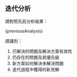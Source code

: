 ## 迭代分析

請對照先前分析結果：

{previousAnalysis}

請識別：

1. 已解決的問題及解決方案有效性
2. 仍存在的問題及其優先級
3. 新方案如何解決未解決問題
4. 迭代過程中獲得的新見解
